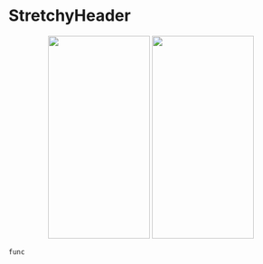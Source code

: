 # StretchyHeader
<p align="center">
<img height=360 width=180 src="https://user-images.githubusercontent.com/53051473/183468459-9a8b6fef-d149-41fa-93f7-b6b0b48b67c9.gif">
<img height=360 width=180 src="https://user-images.githubusercontent.com/53051473/184530655-eed6814a-9ca1-4481-a221-13bea0064072.gif">
</p>

```
func 
```
